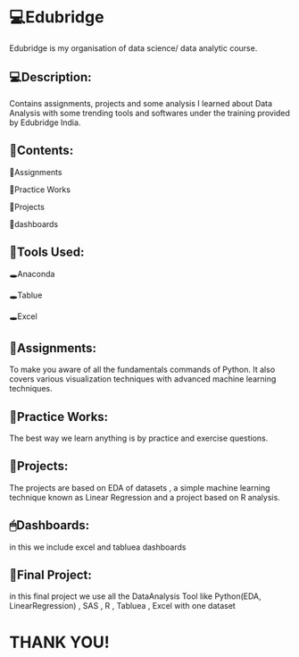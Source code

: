 # 💻Edubridge

 Edubridge is my organisation of data science/ data analytic course.


## 💻Description:

Contains assignments, projects and some analysis I learned about Data Analysis with some trending tools and softwares under the training provided by Edubridge India.

## 👀Contents:

🔴Assignments

🔴Practice Works

🔴Projects

🔴dashboards

## 🔑Tools Used:

🕳Anaconda

🕳Tablue

🕳Excel

## 🎲Assignments:

To make you aware of all the fundamentals commands of Python. It also covers various visualization techniques with advanced machine learning techniques.


## 🎯Practice Works:

The best way we learn anything is by practice and exercise questions. 



## 🧿Projects:

The projects are based on EDA of datasets , a simple machine learning technique known as Linear Regression and a project based on R analysis.


## 🖱Dashboards:

in this we include excel and tabluea dashboards



## 🧠Final Project:

in this final project we use all the  DataAnalysis Tool like Python(EDA, LinearRegression) , SAS , R , Tabluea , Excel with one dataset


# THANK YOU!
